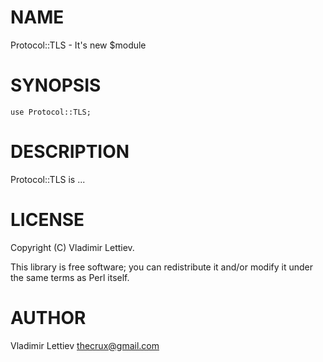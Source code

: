 # NAME

Protocol::TLS - It's new $module

# SYNOPSIS

    use Protocol::TLS;

# DESCRIPTION

Protocol::TLS is ...

# LICENSE

Copyright (C) Vladimir Lettiev.

This library is free software; you can redistribute it and/or modify
it under the same terms as Perl itself.

# AUTHOR

Vladimir Lettiev <thecrux@gmail.com>
